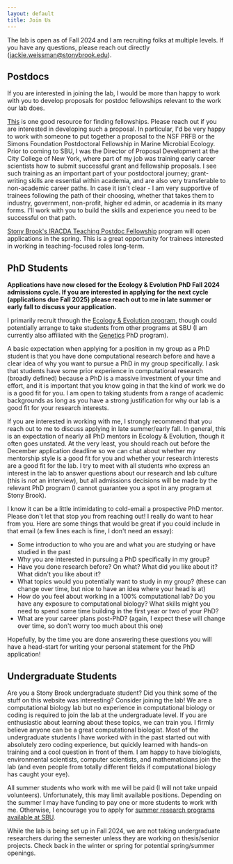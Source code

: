 ```yaml
---
layout: default
title: Join Us
---
```


The lab is open as of Fall 2024 and I am recruiting folks at multiple levels. If you have any questions, please reach out directly (<jackie.weissman@stonybrook.edu>).
 
## Postdocs

If you are interested in joining the lab, I would be more than happy to work with you to develop proposals for postdoc fellowships relevant to the work our lab does.

[This](https://research.jhu.edu/rdt/funding-opportunities/postdoctoral/) is one good resource for finding fellowships. Please reach out if you are interested in developing such a proposal. In particular, I'd be very happy to work with someone to put together a proposal to the NSF PRFB or the Simons Foundation Postdoctoral Fellowship in Marine Microbial Ecology. Prior to coming to SBU, I was the Director of Proposal Development at the City College of New York, where part of my job was training early career scientists how to submit successful grant and fellowship proposals. I see such training as an important part of your postdoctoral journey; grant-writing skills are essential within academia, and are also very transferable to non-academic career paths. In case it isn't clear - I am very supportive of trainees following the path of their choosing, whether that takes them to industry, government, non-profit, higher ed admin, or academia in its many forms. I'll work with you to build the skills and experience you need to be successful on that path.

[Stony Brook's IRACDA Teaching Postdoc Fellowship](https://www.stonybrook.edu/commcms/iracda/) program will open applications in the spring. This is a great opportunity for trainees interested in working in teaching-focused roles long-term.


## PhD Students

**Applications have now closed for the Ecology & Evolution PhD Fall 2024 admissions cycle. If you are interested in applying for the next cycle (applications due Fall 2025) please reach out to me in late summer or early fall to discuss your application.**

I primarily recruit through the [Ecology & Evolution program](https://www.stonybrook.edu/commcms/ecoevo/_program/index.php), though could potentially arrange to take students from other programs at SBU (I am currently also affiliated with the [Genetics](https://www.stonybrook.edu/commcms/gradgenetics/) PhD program). 

A basic expectation when applying for a position in my group as a PhD student is that you have done computational research before and have a clear idea of why you want to pursue a PhD in my group specifically. I ask that students have some prior experience in computational research (broadly defined) because a PhD is a massive investment of your time and effort, and it is important that you know going in that the kind of work we do is a good fit for you. I am open to taking students from a range of academic backgrounds as long as you have a strong justification for why our lab is a good fit for your research interests.

If you are interested in working with me, I strongly recommend that you reach out to me to discuss applying in late summer/early fall. In general, this is an expectation of nearly all PhD mentors in Ecology & Evolution, though it often goes unstated. At the very least, you should reach out before the December application deadline so we can chat about whether my mentorship style is a good fit for you and whether your research interests are a good fit for the lab. I try to meet with all students who express an interest in the lab to answer questions about our research and lab culture (this is *not* an interview), but all admissions decisions will be made by the relevant PhD program (I cannot guarantee you a spot in any program at Stony Brook).

I know it can be a little intimidating to cold-email a prospective PhD mentor. Please don't let that stop you from reaching out! I really do want to hear from you. Here are some things that would be great if you could include in that email (a few lines each is fine, I don't need an essay):

 - Some introduction to who you are and what you are studying or have studied in the past
 - Why you are interested in pursuing a PhD specifically in my group?
 - Have you done research before? On what? What did you like about it? What didn't you like about it?
 - What topics would you potentially want to study in my group? (these can change over time, but nice to have an idea where your head is at)
 - How do you feel about working in a 100% computational lab? Do you have any exposure to computational biology? What skills might you need to spend some time building in the first year or two of your PhD?
 - What are your career plans post-PhD? (again, I expect these will change over time, so don't worry too much about this one)

Hopefully, by the time you are done answering these questions you will have a head-start for writing your personal statement for the PhD application!

## Undergraduate Students

Are you a Stony Brook undergraduate student? Did you think some of the stuff on this website was interesting? Consider joining the lab! We are a computational biology lab but no experience in computational biology or coding is required to join the lab at the undergraduate level. If you are enthusiastic about learning about these topics, we can train you. I firmly believe anyone can be a great computational biologist. Most of the undergraduate students I have worked with in the past started out with absolutely zero coding experience, but quickly learned with hands-on training and a cool question in front of them. I am happy to have biologists, environmental scientists, computer scientists, and mathematicians join the lab (and even people from totally different fields if computational biology has caught your eye).

All summer students who work with me will be paid (I will not take unpaid volunteers). Unfortunately, this may limit available positions. Depending on the summer I may have funding to pay one or more students to work with me. Otherwise, I encourage you to apply for [summer research programs available at SBU](https://www.stonybrook.edu/commcms/ureca/summer/index.php).

While the lab is being set up in Fall 2024, we are not taking undergraduate researchers during the semester unless they are working on thesis/senior projects. Check back in the winter or spring for potential spring/summer openings.

